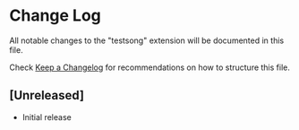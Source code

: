 # Change Log

All notable changes to the "testsong" extension will be documented in this file.

Check [Keep a Changelog](http://keepachangelog.com/) for recommendations on how to structure this file.

## [Unreleased]

- Initial release